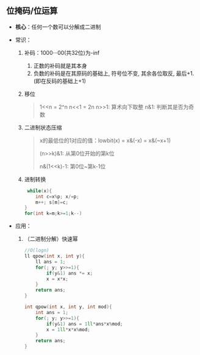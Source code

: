 ## 位掩码/位运算

- **核心**：任何一个数可以分解成二进制

- 常识：

    1. 补码：1000···00(共32位)为-inf
        1. 正数的补码就是其本身
        2. 负数的补码是在其原码的基础上, 符号位不变, 其余各位取反, 最后+1. (即在反码的基础上+1)

    2. 移位

        > 1<<n = 2^n
        > n<<1 = 2n
        > n>>1: 算术向下取整
        > n\&1: 判断其是否为奇数

    3. 二进制状态压缩

        > x的最低位的1对应的值：lowbit(x) = x\&(-x) = x&(~x+1)
        >
        > (n>>k)&1: 从第0位开始的第k位
        >
        > n&(1<<k)-1: 第0位~第k-1位

    4. 进制转换

        ```c++
         while(x){  
        	int c=x%p; x/=p;  
        	m++; s[m]=c;
        }  
        for(int k=m;k>=1;k--)
        ```

- 应用：

    1. （二进制分解）快速幂

        ```c++
        //O(logn)
        ll qpow(int x, int y){
            ll ans = 1;
            for(; y; y>>=1){
                if(y&1) ans *= x;
                x = x*x;
            }
            return ans;
        }
        
        int qpow(int x, int y, int mod){
            int ans = 1;
            for(; y; y>>=1){
                if(y&1) ans = 1ll*ans*x%mod;
                x = 1ll*x*x%mod;
            }
            return ans;
        }
        ```

